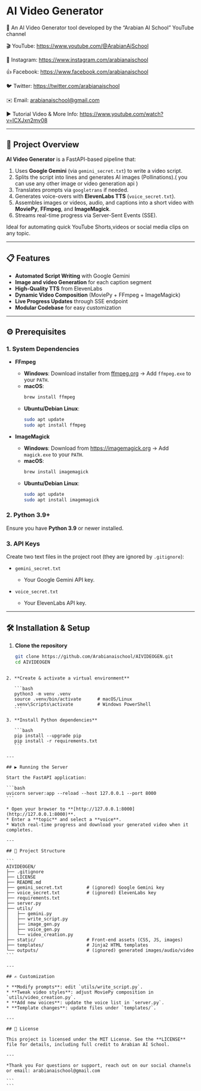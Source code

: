 # AI Video Generator

🎥 An AI Video Generator tool developed by the “Arabian AI School” YouTube channel

🎬 YouTube: https://www.youtube.com/@ArabianAiSchool

📸 Instagram: https://www.instagram.com/arabianaischool

👍 Facebook: https://www.facebook.com/arabianaischool

🐦 Twitter: https://twitter.com/arabianaischool

✉️ Email: arabianaischool@gmail.com

▶️ Tutorial Video & More Info: https://www.youtube.com/watch?v=ICXJxn2mv08

---

## 🚀 Project Overview

**AI Video Generator** is a FastAPI-based pipeline that:
1. Uses **Google Gemini** (via `gemini_secret.txt`) to write a video script.
2. Splits the script into lines and generates AI images (Pollinations).( you can use any other image or video generation api )
3. Translates prompts via `googletrans` if needed.
4. Generates voice-overs with **ElevenLabs TTS** (`voice_secret.txt`).
5. Assembles images or videos, audio, and captions into a short video with **MoviePy**, **FFmpeg**, and **ImageMagick**.
6. Streams real-time progress via Server-Sent Events (SSE).

Ideal for automating quick YouTube Shorts,videos or social media clips on any topic.

---

## 📋 Features

- **Automated Script Writing** with Google Gemini  
- **Image and video Generation** for each caption segment  
- **High-Quality TTS** from ElevenLabs  
- **Dynamic Video Composition** (MoviePy + FFmpeg + ImageMagick)  
- **Live Progress Updates** through SSE endpoint  
- **Modular Codebase** for easy customization  

---

## ⚙️ Prerequisites

### 1. System Dependencies

- **FFmpeg**  
  - **Windows**: Download installer from [ffmpeg.org](https://ffmpeg.org/download.html) → Add `ffmpeg.exe` to your `PATH`.  
  - **macOS**:  
    ```bash
    brew install ffmpeg
    ```
  - **Ubuntu/Debian Linux**:  
    ```bash
    sudo apt update
    sudo apt install ffmpeg
    ```

- **ImageMagick**  
  - **Windows**: Download from https://imagemagick.org → Add `magick.exe` to your `PATH`.  
  - **macOS**:  
    ```bash
    brew install imagemagick
    ```
  - **Ubuntu/Debian Linux**:  
    ```bash
    sudo apt update
    sudo apt install imagemagick
    ```

### 2. Python 3.9+

Ensure you have **Python 3.9** or newer installed.

### 3. API Keys

Create two text files in the project root (they are ignored by `.gitignore`):

- `gemini_secret.txt`  
  - Your Google Gemini API key.

- `voice_secret.txt`  
  - Your ElevenLabs API key.

---

## 🛠️ Installation & Setup

1. **Clone the repository**  
   ```bash
   git clone https://github.com/Arabianaischool/AIVIDEOGEN.git
   cd AIVIDEOGEN
````

2. **Create & activate a virtual environment**

   ```bash
   python3 -m venv .venv
   source .venv/bin/activate      # macOS/Linux
   .venv\Scripts\activate         # Windows PowerShell
   ```

3. **Install Python dependencies**

   ```bash
   pip install --upgrade pip
   pip install -r requirements.txt
   ```

---

## ▶️ Running the Server

Start the FastAPI application:

```bash
uvicorn server:app --reload --host 127.0.0.1 --port 8000
```

* Open your browser to **[http://127.0.0.1:8000](http://127.0.0.1:8000)**.
* Enter a **topic** and select a **voice**.
* Watch real-time progress and download your generated video when it completes.

---

## 📂 Project Structure

```
AIVIDEOGEN/
├── .gitignore
├── LICENSE
├── README.md
├── gemini_secret.txt         # (ignored) Google Gemini key
├── voice_secret.txt          # (ignored) ElevenLabs key
├── requirements.txt
├── server.py
├── utils/
│   ├── gemini.py
│   ├── write_script.py
│   ├── image_gen.py
│   ├── voice_gen.py
│   └── video_creation.py
├── static/                   # Front-end assets (CSS, JS, images)
├── templates/                # Jinja2 HTML templates
└── outputs/                  # (ignored) generated images/audio/video
```

---

## ✍️ Customization

* **Modify prompts**: edit `utils/write_script.py`.
* **Tweak video styles**: adjust MoviePy composition in `utils/video_creation.py`.
* **Add new voices**: update the voice list in `server.py`.
* **Template changes**: update files under `templates/`.

---

## 📝 License

This project is licensed under the MIT License. See the **LICENSE** file for details, including full credit to Arabian AI School.

---

*Thank you For questions or support, reach out on our social channels or email: arabianaischool@gmail.com

```
```

